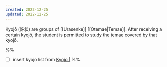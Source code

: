 ```yaml
---
created: 2022-12-25
updated: 2022-12-25
---
```

Kyojō (許状) are groups of [[Urasenke]] [[Otemae|Temae]]. After receiving a certain kyojō, the student is permitted to study the temae covered by that kyojō.

%%
- [ ] insert kyojo list from [Kyojo |](https://chanoyu.world/kyojo/)
%%